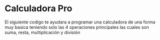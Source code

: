 # Calculadora Pro

El siguiente codigo te ayudara a programar una calculadora de una forma muy basica teniendo solo las 4 operaciones principales las cuales son suma, resta, multiplicación y división

